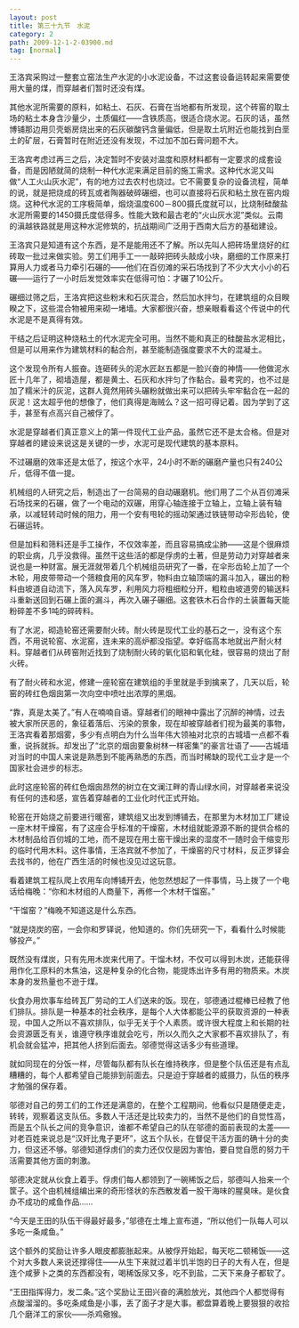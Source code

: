 ```yaml
---
layout: post
title: 第三十九节　水泥
category: 2
path: 2009-12-1-2-03900.md
tag: [normal]
---
```


王洛宾采购过一整套立窑法生产水泥的小水泥设备，不过这套设备运转起来需要使用大量的煤，而穿越者们暂时还没有煤。

其他水泥所需要的原料，如粘土、石灰、石膏在当地都有所发现，这个砖窑的取土场的粘土本身含沙量少，土质偏红――含铁质高，很适合烧水泥。石灰的话，虽然博铺那边用贝壳蛎房烧出来的石灰碳酸钙含量偏低，但是取土坑附近也能找到白垩土的矿层，石膏暂时在附近还没有发现，不过加不加石膏问题不大。

王洛宾考虑过再三之后，决定暂时不安装对温度和原材料都有一定要求的成套设备，而是因陋就简的烧制一种代水泥来满足目前的施工需求。这种代水泥又叫做“人工火山灰水泥”，有的地方过去农村也烧过。它不需要复杂的设备流程，简单的说，就是把烧成的砖瓦或者陶器破碎碾细，也可以直接将石灰和粘土放在窑内煅烧。这种代水泥的工序极简单，煅烧温度600－800摄氏度就可以，比烧制硅酸盐水泥所需要的1450摄氏度低得多。性能大致和最古老的“火山灰水泥”类似。云南的滇越铁路就是用这种水泥修筑的，抗战期间广泛用于西南大后方的基础建设。

王洛宾只是知道有这个东西，是不是能用还不了解。所以先叫人把砖场里烧好的红砖取一批过来做实验。劳工们用手工一一敲碎把砖头敲成小块，磨细的工作原来打算用人力或者马力牵引石碾的――他们在百仞滩的采石场找到了不少大大小小的石碾――运行了一小时后发觉效率实在低得可怕：才碾了10公斤。

碾细过筛之后，王洛宾把这些粉末和石灰混合，然后加水拌匀，在建筑组的众目睽睽之下，这些混合物被用来砌一堵墙。大家都很兴奋，想亲眼看看这个传说中的代水泥是不是真得有效。

干结之后证明这种烧粘土的代水泥完全可用。当然不能和真正的硅酸盐水泥相比，但是可以用来作为建筑材料的黏合剂，甚至能制造强度要求不大的混凝土。

这个发现令所有人振奋。连砸砖头的泥水匠赵五都是一脸兴奋的神情――他做泥水匠十几年了，砌墙造屋，都是黄土、石灰和水拌匀了作黏合。最考究的，也不过是加了糯米汁的灰泥，这群人竟然用砖头碾粉就做出来可以把砖头牢牢黏合在一起的灰泥！这太超乎他的想像了，他们真得是海贼么？这一招可得记着。因为学到了这手，甚至有点高兴自己被俘了。

水泥是穿越者们真正意义上的第一件现代工业产品，虽然它还不是太合格。但是对穿越者的建设来说这是关键的一步，水泥可是现代建筑的基本原料。

不过碾磨的效率还是太低了，按这个水平，24小时不断的碾磨产量也只有240公斤，低得不值一提。

机械组的人研究之后，制造出了一台简易的自动碾磨机。他们用了二个从百仞滩采石场找来的石碾，做了一个电动的双碾，用穿心轴连接于立轴上，立轴上装有轴承，以减轻转动时候的阻力，用一个安有甩轮的摇动架通过铁链带动伞形齿轮，使石碾运转。

但是加料和筛料还是手工操作，不仅效率差，而且容易搞成尘肺――这是个很麻烦的职业病，几乎没救得。虽然干这些活的都是俘虏的土著，但是劳动力对穿越者来说也是一种财富。展无涯就带着几个机械组员研究了一番，在伞形齿轮上加了一个木轮，用皮带带动一个筛粮食用的风车罗，物料由立轴顶端的漏斗加入，碾出的粉料由坡道自动流下，落入风车罗，利用风力将粗细粒分开，粗粒由坡道旁的输送料斗重新送回到石碾上面的漏斗，再次入碾子碾细。这套铁木石合作的土装置每天能粉碎差不多1吨的碎砖料。

有了水泥，砌造轮窑还需要耐火砖。耐火砖是现代工业的基石之一，没有这个东西，不用说轮窑、水泥窑，连未来的高炉都没指望。幸好临高本地就出产耐火材料。穿越者们从砖窑附近找到了烧制耐火砖的氧化铝和氧化硅，很容易的烧出了耐火砖。

有了耐火砖和水泥，修建一座轮窑在建筑组的手里就是手到擒来了，几天以后，轮窑的砖红色烟囱第一次向空中喷吐出浓厚的黑烟。

“靠，真是太美了。”有人在喃喃自语。穿越者们的眼神中露出了沉醉的神情，过去被大家所厌恶的，象征着落后、污染的景象，现在却被穿越者们视为最美的事物，王洛宾看着那烟雾，多少有点明白为什么当年伟大领袖对北京的古城墙一点都不看重，说拆就拆。却发出了“北京的烟囱要象树林一样密集”的豪言壮语了――古城墙对当时的中国人来说是熟悉到不能再熟悉的东西，而当时稀缺的现代工业才是一个国家社会进步的标志。

此时这座轮窑的砖红色烟囱昂然的树立在文澜江畔的青山绿水间，对穿越者来说没有任何的违和感，宣告着穿越者的工业化时代正式开始。

轮窑在开始烧之前要进行暖窑，建筑组又出发到博铺去，在那里为木材加工厂建设一座木材干燥窑，有了这座合乎标准的干燥窑，木材组就能源源不断的提供合格的木材制品给百仞城的工地，而不是现在用土窑干燥出来的湿度不一随时会干缩变形的临时代用木料。这件事情，王洛宾就不参加了，干燥窑的尺寸材料，反正罗铎会去找书的，他在广西生活的时候也没见过这玩意。

看着建筑工程队爬上农用车向博铺开去，他忽然想起了一件事情，马上拨了一个电话给梅晚：“你和木材组的人商量下，再修一个木材干馏窑。”

“干馏窑？”梅晚不知道这是什么东西。

“就是烧炭的窑，一会你和罗铎说，他知道的。你们先研究一下，看看什么时候能够投产。”

既然没有煤炭，只有先用木炭来代用了。干馏木材，不仅可以得到木炭，还能获得用作化工原料的木焦油，这是种复杂的化合物，能提炼出许多有用的物质来。木炭本身的发热量也不逊于煤。

伙食办用炊事车给砖瓦厂劳动的工人们送来的饭。现在，邬德通过棍棒已经教了他们排队。排队是一种基本的社会秩序，是每个人大体都能公平的获取资源的一种表现，中国人之所以不喜欢排队，似乎无关于个人素质。或许很大程度上和长期的社会资源匮乏有关，谁遵守秩序谁就会吃亏，所以久而久之大家都不喜欢排队了，有机会就会猛冲，把其他人挤到后面去。邬德觉得这话多少有些道理。

就如同现在的分饭一样，尽管每队都有队长在维持秩序，但是整个队伍还是有点乱糟糟的，每个人都希望自己能排到前面去。只是迫于穿越者的威摄力，队伍的秩序才勉强的保存着。

邬德对自己的劳工们的工作还是满意的，在整个工程期间，他看似只是随便走走，转转，观察着这支队伍。多数人干活还是比较卖力的，当然不是他们的自觉性高，而是五个队长之间的竞争意识，谁都不希望自己的队在邬德的面前表现的太差――对老百姓来说总是“汉奸比鬼子更坏”，这五个队长，在督促干活方面的确十分的卖力，但这还不够。邬德知道俘虏们的卖力还仅仅是因为害怕，要自觉自愿的努力干活需要其他方面的刺激。

邬德决定就从伙食上着手。俘虏们每人都领到了一碗稀饭之后，邬德叫人抬来一个筐子。这个由机械组编出来的奇形怪状的东西散发着一股干海味的腥臭味。是伙食办不成功的咸鱼作品……

“今天是王田的队伍干得最好最多，”邬德在土堆上宣布道，“所以他们一队每人可以多吃一条咸鱼。”

这个额外的奖励让许多人眼皮都膨胀起来。从被俘开始起，每天吃二顿稀饭――这个对大多数人来说还撑得住――从生下来就过着半饥半饱的日子的大有人在，但是连个咸萝卜之类的东西都没有，喝稀饭尿又多，吃不到盐，二天下来身子都软了。

“王田指挥得力，发二条。”这个奖励让王田兴奋的满脸放光，其他四个人都觉得有点酸溜溜的。多吃条咸鱼是小事，丢了面子才是大事。都盘算着晚上要狠狠的收拾几个磨洋工的家伙――杀鸡儆猴。
